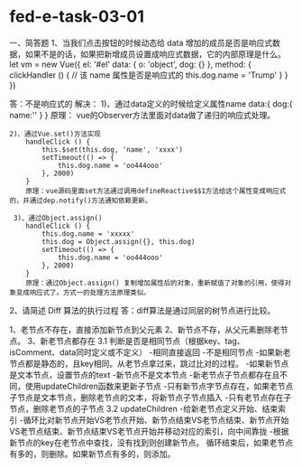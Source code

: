 # fed-e-task-03-01
一、简答题
1、当我们点击按钮的时候动态给 data 增加的成员是否是响应式数据，如果不是的话，如果把新增成员设置成响应式数据，它的内部原理是什么。
let vm = new Vue({
 el: '#el'
 data: {
  o: 'object',
  dog: {}
 },
 method: {
  clickHandler () {
   // 该 name 属性是否是响应式的
   this.dog.name = 'Trump'
  }
 }
})

答：不是响应式的
解决：
    1)、通过data定义的时候给定义属性name
        data:{
            dog:{
                name:''
            }
        }
       原理： vue的Observer方法里面对data做了递归的响应式处理。

    2)、通过Vue.set()方法实现
        handleClick () {
            this.$set(this.dog, 'name', 'xxxx')
            setTimeout(() => {
                this.dog.name = 'oo444ooo'
            }, 2000)
        }
        原理：vue源码里面set方法通过调用defineReactive$$1方法给这个属性变成响应式的，并通过dep.notify()方法通知依赖更新。
     
     3)、通过Object.assign()
        handleClick () {
            this.dog.name = 'xxxxx'
            this.dog = Object.assign({}, this.dog)
            setTimeout(() => {
                this.dog.name = 'oo444ooo'
            }, 2000)
        }                                
        原理：通过Object.assign() 复制增加属性后的对象，重新赋值了对象的引用，使得对象变成响应式了。方式一的处理方法原理类似。





2、请简述 Diff 算法的执行过程
答：diff算法是通过同层的树节点进行比较。

1、老节点不存在，直接添加新节点到父元素
2、新节点不存，从父元素删除老节点。
3、新老节点都存在
    3.1 判断是否是相同节点（根据key、tag、isComment、data同时定义或不定义）
        -相同直接返回
        -不是相同节点
            -如果新老节点都是静态的，且key相同。从老节点拿过来，跳过比对的过程。
            -如果新节点是文本节点，设置节点的text
            -新节点不是文本节点
                -新老节点子节点都存在且不同，使用updateChildren函数来更新子节点
                -只有新节点字节点存在，如果老节点子节点是文本节点，删除老节点的文本，将新节点子节点插入
                -只有老节点存在子节点，删除老节点的子节点
    3.2 updateChildren
        -给新老节点定义开始、结束索引
        -循环比对新节点开始VS老节点开始、新节点结束VS老节点结束、新节点开始VS老节点结束、新节点结束VS老节点开始并移动对应的索引，向中间靠拢
        -根据新节点的key在老节点中查找，没有找到则创建新节点。
        循环结束后，如果老节点有多的，则删除。如果新节点有多的，则添加。

